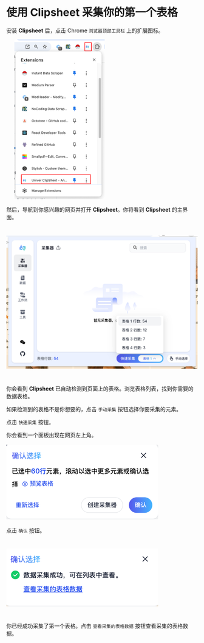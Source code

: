 # 使用 **Clipsheet** 采集你的第一个表格

安装 **Clipsheet** 后，点击 Chrome `浏览器顶部工具栏` 上的扩展图标。

<img src="./assets/en-US/hello-world/chrome_extensions_navbar.png" style="width: 280px; height: 420px; object-fit: contain;" />

然后，导航到你感兴趣的网页并打开 **Clipsheet**。你将看到 **Clipsheet** 的主界面。

<img src="./assets/zh-CN/hello-world/clipsheet_popup_detected_dropdown.png" style="width: 600px; height: 400px; object-fit: contain;" />

你会看到 **Clipsheet** 已自动检测到页面上的表格。浏览表格列表，找到你需要的数据表格。

如果检测到的表格不是你想要的，点击 `手动采集` 按钮选择你要采集的元素。

点击 `快速采集` 按钮。

你会看到一个面板出现在网页左上角。

<img src="./assets/zh-CN/shared/clipsheet_table_scraping_dialog.png" style="width: 400px; height: 200px; object-fit: contain;" />

点击 `确认` 按钮。

<img src="./assets/zh-CN/hello-world/clipsheet_success_scraping_dialog.png" style="width: 400px; height: 200px; object-fit: contain;" />

你已经成功采集了第一个表格。点击 `查看采集的表格数据` 按钮查看采集的表格数据。

